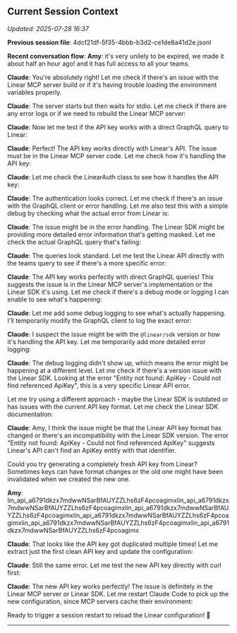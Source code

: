 ## Current Session Context
*Updated: 2025-07-28 16:37*

**Previous session file**: 4dcf21df-5f35-4bbb-b3d2-ce1de8a41d2e.jsonl

**Recent conversation flow**:
**Amy**: it's very unilely to be expired, we made it about half an hour ago! and it has full access to all your teams.

**Claude**: You're absolutely right! Let me check if there's an issue with the Linear MCP server build or if it's having trouble loading the environment variables properly.

**Claude**: The server starts but then waits for stdio. Let me check if there are any error logs or if we need to rebuild the Linear MCP server:

**Claude**: Now let me test if the API key works with a direct GraphQL query to Linear:

**Claude**: Perfect! The API key works directly with Linear's API. The issue must be in the Linear MCP server code. Let me check how it's handling the API key:

**Claude**: Let me check the LinearAuth class to see how it handles the API key:

**Claude**: The authentication looks correct. Let me check if there's an issue with the GraphQL client or error handling. Let me also test this with a simple debug by checking what the actual error from Linear is:

**Claude**: The issue might be in the error handling. The Linear SDK might be providing more detailed error information that's getting masked. Let me check the actual GraphQL query that's failing:

**Claude**: The queries look standard. Let me test the Linear API directly with the teams query to see if there's a more specific error:

**Claude**: The API key works perfectly with direct GraphQL queries! This suggests the issue is in the Linear MCP server's implementation or the Linear SDK it's using. Let me check if there's a debug mode or logging I can enable to see what's happening:

**Claude**: Let me add some debug logging to see what's actually happening. I'll temporarily modify the GraphQL client to log the exact error:

**Claude**: I suspect the issue might be with the `@linear/sdk` version or how it's handling the API key. Let me temporarily add more detailed error logging:

**Claude**: The debug logging didn't show up, which means the error might be happening at a different level. Let me check if there's a version issue with the Linear SDK. Looking at the error "Entity not found: ApiKey - Could not find referenced ApiKey", this is a very specific Linear API error.

Let me try using a different approach - maybe the Linear SDK is outdated or has issues with the current API key format. Let me check the Linear SDK documentation:

**Claude**: Amy, I think the issue might be that the Linear API key format has changed or there's an incompatibility with the Linear SDK version. The error "Entity not found: ApiKey - Could not find referenced ApiKey" suggests Linear's API can't find an ApiKey entity with that identifier.

Could you try generating a completely fresh API key from Linear? Sometimes keys can have format changes or the old one might have been invalidated when we created the new one.

**Amy**: lin_api_a6791dkzx7mdwwNSarBfAUYZZLhs6zF4pcoagimxlin_api_a6791dkzx7mdwwNSarBfAUYZZLhs6zF4pcoagimxlin_api_a6791dkzx7mdwwNSarBfAUYZZLhs6zF4pcoagimxlin_api_a6791dkzx7mdwwNSarBfAUYZZLhs6zF4pcoagimxlin_api_a6791dkzx7mdwwNSarBfAUYZZLhs6zF4pcoagimxlin_api_a6791dkzx7mdwwNSarBfAUYZZLhs6zF4pcoagimx

**Claude**: That looks like the API key got duplicated multiple times! Let me extract just the first clean API key and update the configuration:

**Claude**: Still the same error. Let me test the new API key directly with curl first:

**Claude**: The new API key works perfectly! The issue is definitely in the Linear MCP server or Linear SDK. Let me restart Claude Code to pick up the new configuration, since MCP servers cache their environment:

Ready to trigger a session restart to reload the Linear configuration! 🚀

---
